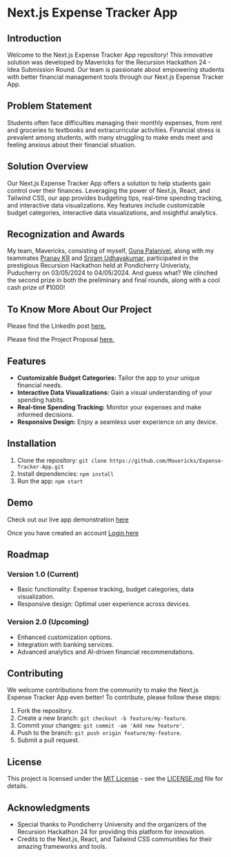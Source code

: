 # Next.js Expense Tracker App

## Introduction

Welcome to the Next.js Expense Tracker App repository! This innovative solution was developed by Mavericks for the Recursion Hackathon 24 - Idea Submission Round. Our team is passionate about empowering students with better financial management tools through our Next.js Expense Tracker App.

## Problem Statement

Students often face difficulties managing their monthly expenses, from rent and groceries to textbooks and extracurricular activities. Financial stress is prevalent among students, with many struggling to make ends meet and feeling anxious about their financial situation.

## Solution Overview

Our Next.js Expense Tracker App offers a solution to help students gain control over their finances. Leveraging the power of Next.js, React, and Tailwind CSS, our app provides budgeting tips, real-time spending tracking, and interactive data visualizations. Key features include customizable budget categories, interactive data visualizations, and insightful analytics.

## Recognization and Awards

My team, Mavericks, consisting of myself, [Guna Palanivel](https://www.linkedin.com/in/guna-palanivel/), along with my teammates [Pranav KR](https://www.linkedin.com/in/pranav-k-r/) and [Sriram Udhayakumar](https://www.linkedin.com/in/sriram1827/), participated in the prestigious Recursion Hackathon held at Pondicherry Univeristy, Puducherry on 03/05/2024 to 04/05/2024. And guess what? We clinched the second prize in both the preliminary and final rounds, along with a cool cash prize of ₹1000!

## To Know More About Our Project

Please find the LinkedIn post [here.]()

Please find the Project Proposal [here.](https://docs.google.com/presentation/d/1gzzYYaNA8KwgjOrSJY4UMBp0fcXfG_b8/edit?usp=sharing&ouid=115204430181103761560&rtpof=true&sd=true)

## Features

- **Customizable Budget Categories:** Tailor the app to your unique financial needs.
- **Interactive Data Visualizations:** Gain a visual understanding of your spending habits.
- **Real-time Spending Tracking:** Monitor your expenses and make informed decisions.
- **Responsive Design:** Enjoy a seamless user experience on any device.

## Installation

1. Clone the repository: `git clone https://github.com/Mavericks/Expense-Tracker-App.git`
2. Install dependencies: `npm install`
3. Run the app: `npm start`

## Demo

Check out our live app demonstration [here](https://finflowin.vercel.app/)

Once you have created an account [Login here](https://finflowin.vercel.app/dashboard)

## Roadmap

### Version 1.0 (Current)

- Basic functionality: Expense tracking, budget categories, data visualization.
- Responsive design: Optimal user experience across devices.

### Version 2.0 (Upcoming)

- Enhanced customization options.
- Integration with banking services.
- Advanced analytics and AI-driven financial recommendations.

## Contributing

We welcome contributions from the community to make the Next.js Expense Tracker App even better! To contribute, please follow these steps:

1. Fork the repository.
2. Create a new branch: `git checkout -b feature/my-feature`.
3. Commit your changes: `git commit -am 'Add new feature'`.
4. Push to the branch: `git push origin feature/my-feature`.
5. Submit a pull request.

## License

This project is licensed under the [MIT License](https://opensource.org/licenses/MIT) - see the [LICENSE.md](LICENSE.md) file for details.

## Acknowledgments

- Special thanks to Pondicherry University and the organizers of the Recursion Hackathon 24 for providing this platform for innovation.
- Credits to the Next.js, React, and Tailwind CSS communities for their amazing frameworks and tools.

